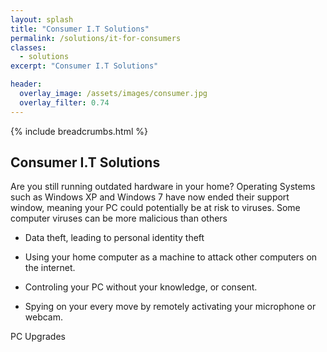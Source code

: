 ```yaml
---
layout: splash
title: "Consumer I.T Solutions"
permalink: /solutions/it-for-consumers
classes:
  - solutions
excerpt: "Consumer I.T Solutions"

header:
  overlay_image: /assets/images/consumer.jpg
  overlay_filter: 0.74
---
```



{% include breadcrumbs.html %}

## Consumer I.T Solutions

Are you still running outdated hardware in your home?
Operating Systems such as Windows XP and Windows 7 have now ended their support window, meaning your PC could potentially be at risk to viruses. Some computer viruses can be more malicious than others
- Data theft, leading to personal identity theft
- Using your home computer as a machine to attack other computers on the internet.

- Controling your PC without your knowledge, or consent.
- Spying on your every move by remotely activating your microphone or webcam.

PC Upgrades